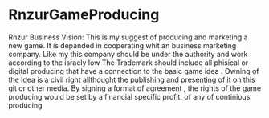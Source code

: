 # RnzurGameProducing
Rnzur Business Vision: This is my suggest of producing and marketing a new game. It is depanded in cooperating whit an business marketing company. Like my this company should be under the authority and work according to the israely low The Trademark should include all phisical or digital producing that have a connection to the basic game idea . Owning of the Idea is a civil right allthought the publishing and presenting of it on this git or other media. By signing a format of agreement , the rights of the game producing would be set by a financial specific profit. of any of continious producing
